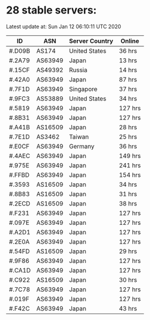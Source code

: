 # 28 stable servers:

Latest update at: Sun Jan 12 06:10:11 UTC 2020

| ID | ASN | Server Country | Online |
| -- | --- | -------------- | ------ |
| #.D09B | AS174 | United States | 36 hrs |
| #.2A79 | AS63949 | Japan | 13 hrs |
| #.15CF | AS49392 | Russia | 14 hrs |
| #.42A0 | AS63949 | Japan | 87 hrs |
| #.7F1D | AS63949 | Singapore | 37 hrs |
| #.9FC3 | AS53889 | United States | 34 hrs |
| #.5819 | AS63949 | Japan | 127 hrs |
| #.8B31 | AS63949 | Japan | 127 hrs |
| #.A41B | AS16509 | Japan | 28 hrs |
| #.7E1D | AS3462 | Taiwan | 25 hrs |
| #.E0CF | AS63949 | Germany | 36 hrs |
| #.4AEC | AS63949 | Japan | 149 hrs |
| #.975E | AS63949 | Japan | 241 hrs |
| #.FFBD | AS63949 | Japan | 154 hrs |
| #.3593 | AS16509 | Japan | 34 hrs |
| #.8B83 | AS16509 | Japan | 31 hrs |
| #.2ECD | AS16509 | Japan | 38 hrs |
| #.F231 | AS63949 | Japan | 127 hrs |
| #.097E | AS63949 | Japan | 127 hrs |
| #.A2D1 | AS63949 | Japan | 127 hrs |
| #.2E0A | AS63949 | Japan | 127 hrs |
| #.54FD | AS16509 | Japan | 29 hrs |
| #.9F86 | AS63949 | Japan | 127 hrs |
| #.CA1D | AS63949 | Japan | 127 hrs |
| #.C922 | AS16509 | Japan | 30 hrs |
| #.7C78 | AS63949 | Japan | 127 hrs |
| #.019F | AS63949 | Japan | 127 hrs |
| #.F42C | AS63949 | Japan | 43 hrs |


